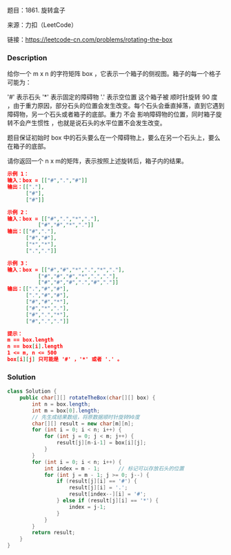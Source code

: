 题目：1861. 旋转盒子

来源：力扣（LeetCode）

链接：https://leetcode-cn.com/problems/rotating-the-box


### Description

给你一个 m x n 的字符矩阵 box ，它表示一个箱子的侧视图。箱子的每一个格子可能为：

'#' 表示石头
'*' 表示固定的障碍物
'.' 表示空位置
这个箱子被 顺时针旋转 90 度 ，由于重力原因，部分石头的位置会发生改变。每个石头会垂直掉落，直到它遇到障碍物，另一个石头或者箱子的底部。重力 不会 影响障碍物的位置，同时箱子旋转不会产生惯性 ，也就是说石头的水平位置不会发生改变。

题目保证初始时 box 中的石头要么在一个障碍物上，要么在另一个石头上，要么在箱子的底部。

请你返回一个 n x m的矩阵，表示按照上述旋转后，箱子内的结果。

 ```json
 示例 1：
 输入：box = [["#",".","#"]]
 输出：[["."],
       ["#"],
       ["#"]]
 
 示例 2：
 输入：box = [["#",".","*","."],
           ["#","#","*","."]]
 输出：[["#","."],
       ["#","#"],
       ["*","*"],
       [".","."]]
 
 示例 3：
 输入：box = [["#","#","*",".","*","."],
           ["#","#","#","*",".","."],
           ["#","#","#",".","#","."]]
 输出：[[".","#","#"],
       [".","#","#"],
       ["#","#","*"],
       ["#","*","."],
       ["#",".","*"],
       ["#",".","."]]
 
 提示：
 m == box.length
 n == box[i].length
 1 <= m, n <= 500
 box[i][j] 只可能是 '#' ，'*' 或者 '.' 。
 ```



### Solution
```java
class Solution {
    public char[][] rotateTheBox(char[][] box) {
        int n = box.length;
        int m = box[0].length;
        // 先生成结果数组，将原数据顺时针旋转90度
        char[][] result = new char[m][n];
        for (int i = 0; i < n; i++) {
            for (int j = 0; j < m; j++) {
                result[j][n-i-1] = box[i][j];
            }
        }
        for (int i = 0; i < n; i++) {
            int index = m - 1;		// 标记可以存放石头的位置
            for (int j = m - 1; j >= 0; j--) {
                if (result[j][i] == '#') {
                    result[j][i] = '.';
                    result[index--][i] = '#';
                } else if (result[j][i] == '*') {
                    index = j-1;
                }
            }
        }
        return result;
    }
}
```

